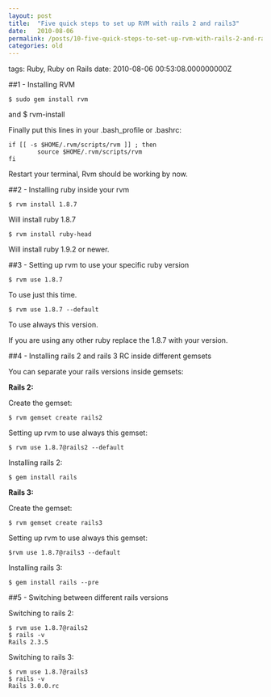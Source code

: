 ```yaml
---
layout: post
title:  "Five quick steps to set up RVM with rails 2 and rails3"
date:   2010-08-06
permalink: /posts/10-five-quick-steps-to-set-up-rvm-with-rails-2-and-rails3
categories: old
---
```


tags: Ruby, Ruby on Rails date: 2010-08-06 00:53:08.000000000Z

##1 - Installing RVM

    $ sudo gem install rvm
and
    $ rvm-install

Finally put this lines in your .bash_profile or .bashrc:

    if [[ -s $HOME/.rvm/scripts/rvm ]] ; then
            source $HOME/.rvm/scripts/rvm
    fi

Restart your terminal, Rvm should be working by now.

##2 - Installing ruby inside your rvm

    $ rvm install 1.8.7

Will install ruby 1.8.7

    $ rvm install ruby-head

Will install ruby 1.9.2 or newer.


##3 - Setting up rvm to use your specific ruby version

    $ rvm use 1.8.7

To use just this time.

    $ rvm use 1.8.7 --default

To use always this version.

If you are using any other ruby replace the 1.8.7 with your version.

##4 - Installing rails 2 and rails 3 RC inside different gemsets

You can separate your rails versions inside gemsets:

**Rails 2:**

Create the gemset:

    $ rvm gemset create rails2

Setting up rvm to use always this gemset:

    $ rvm use 1.8.7@rails2 --default

Installing rails 2:

    $ gem install rails

**Rails 3:**

Create the gemset:

    $ rvm gemset create rails3

Setting up rvm to use always this gemset:

    $rvm use 1.8.7@rails3 --default

Installing rails 3:

    $ gem install rails --pre

##5 - Switching between different rails versions

Switching to rails 2:

    $ rvm use 1.8.7@rails2
    $ rails -v
    Rails 2.3.5

Switching to rails 3:

    $ rvm use 1.8.7@rails3
    $ rails -v
    Rails 3.0.0.rc

